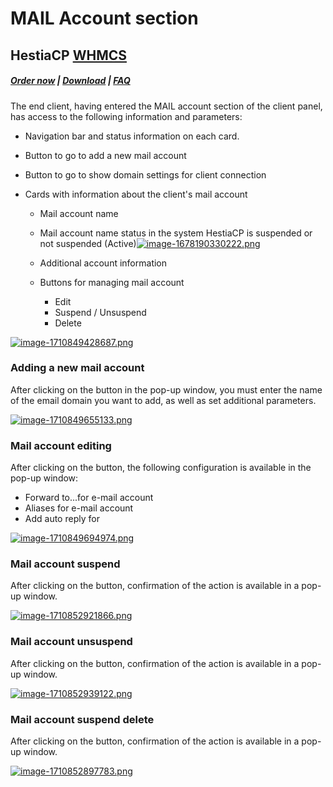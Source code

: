 # MAIL Account section

## HestiaCP **[WHMCS](https://puqcloud.com/link.php?id=77)**

##### [Order now](https://puqcloud.com/index.php?rp=/store/whmcs-module-hestiacp) | [Download](https://download.puqcloud.com/WHMCS/servers/PUQ_WHMCS-HestiaCP/) | [FAQ](https://faq.puqcloud.com/) 

The end client, having entered the MAIL account section of the client panel, has access to the following information and parameters:

- Navigation bar and status information on each card.
- Button to go to add a new mail account
- Button to go to show domain settings for client connection
- Cards with information about the client's mail account   
    
    - Mail account name
    - Mail account name status in the system HestiaCP is suspended or not suspended (Active)[![image-1678190330222.png](https://doc.puq.info/uploads/images/gallery/2023-03/scaled-1680-/image-1678190330222.png)](https://doc.puq.info/uploads/images/gallery/2023-03/image-1678190330222.png)
    - Additional account information
    - Buttons for managing mail account  
        
        - Edit
        - Suspend / Unsuspend
        - Delete

[![image-1710849428687.png](https://doc.puq.info/uploads/images/gallery/2024-03/scaled-1680-/image-1710849428687.png)](https://doc.puq.info/uploads/images/gallery/2024-03/image-1710849428687.png)

### Adding a new mail account

After clicking on the button in the pop-up window, you must enter the name of the email domain you want to add, as well as set additional parameters.

[![image-1710849655133.png](https://doc.puq.info/uploads/images/gallery/2024-03/scaled-1680-/image-1710849655133.png)](https://doc.puq.info/uploads/images/gallery/2024-03/image-1710849655133.png)

### Mail account editing

After clicking on the button, the following configuration is available in the pop-up window:

- Forward to...for e-mail account
- Aliases for e-mail account
- Add auto reply for

[![image-1710849694974.png](https://doc.puq.info/uploads/images/gallery/2024-03/scaled-1680-/image-1710849694974.png)](https://doc.puq.info/uploads/images/gallery/2024-03/image-1710849694974.png)

### Mail account suspend

After clicking on the button, confirmation of the action is available in a pop-up window.

[![image-1710852921866.png](https://doc.puq.info/uploads/images/gallery/2024-03/scaled-1680-/image-1710852921866.png)](https://doc.puq.info/uploads/images/gallery/2024-03/image-1710852921866.png)

### Mail account unsuspend 

After clicking on the button, confirmation of the action is available in a pop-up window.

[![image-1710852939122.png](https://doc.puq.info/uploads/images/gallery/2024-03/scaled-1680-/image-1710852939122.png)](https://doc.puq.info/uploads/images/gallery/2024-03/image-1710852939122.png)

### Mail account suspend delete

After clicking on the button, confirmation of the action is available in a pop-up window.

[![image-1710852897783.png](https://doc.puq.info/uploads/images/gallery/2024-03/scaled-1680-/image-1710852897783.png)](https://doc.puq.info/uploads/images/gallery/2024-03/image-1710852897783.png)